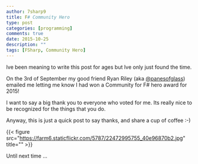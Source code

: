 ```yaml
---
author: 7sharp9
title: F# Community Hero
type: post
categories: [programming]
comments: true
date: 2015-10-25
description: ""
tags: [FSharp, Community Hero]
---
```

Ive been meaning to write this post for ages but Ive only just found the time.  

On the 3rd of September my good friend Ryan Riley (aka [@panesofglass][1]) emailed me letting me know I had won a Community for F# hero award for 2015!    
<!--more-->  
I want to say a big thank you to everyone who voted for me.  Its really nice to be recognized for the things that you do. 

Anyway, this is just a quick post to say thanks, and share a cup of coffee :-)

{{< figure src="https://farm6.staticflickr.com/5787/22472995755_40e96870b2.jpg" title="" >}}

Until next time ...

[1]:https://twitter.com/panesofglass
